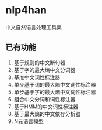 # nlp4han
中文自然语言处理工具集
## 已有功能
1. 基于规则的中文断句器
2. 基于字的最大熵中文分词器
3. 基准中文词性标注器
4. 单步基于词的最大熵中文词性标注器
5. 单步基于字的最大熵中文词性标注器
6. 组合中文分词和词性标注器
7. 基于HMM的中文词性标注器
8. 基于最大熵的中文依存分析器
9. N元语言模型